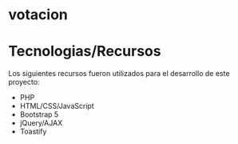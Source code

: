 # votacion

# Tecnologias/Recursos
Los siguientes recursos fueron utilizados para el desarrollo de este proyecto:

- PHP
- HTML/CSS/JavaScript
- Bootstrap 5
- jQuery/AJAX
- Toastify
